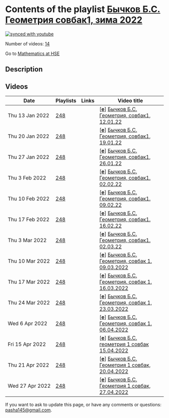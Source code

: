 # Contents of the playlist [Бычков Б.С. Геометрия совбак1, зима 2022](https://www.youtube.com/playlist?list=PLq3E5oubNNoALdOVRjK2OVZY-jzSGkiL0)

[![synced with youtube](https://img.shields.io/github/last-commit/mathphysschool/mathphysschool.github.io/autoupdate1?label=synced%20with%20youtube)](https://github.com/mathphysschool/mathphysschool.github.io/commits/autoupdate1)

Number of videos: [14](#videos)

Go to [Mathematics at HSE](../README.md)

## Description



## Videos

|Date|Playlists|Links|Video title|
|---|---|---|---|
| Thu&nbsp;13&nbsp;Jan&nbsp;2022 | [248](../playlists/248 "Бычков Б.С. Геометрия совбак1, зима 2022") |  | [[**e**](https://studio.youtube.com/video/JxcNFndDup0/edit "Edit")] [Бычков Б.С. Геометрия, совбак1, 12.01.22](https://www.youtube.com/watch?v=JxcNFndDup0&list=PLq3E5oubNNoALdOVRjK2OVZY-jzSGkiL0) |
| Thu&nbsp;20&nbsp;Jan&nbsp;2022 | [248](../playlists/248 "Бычков Б.С. Геометрия совбак1, зима 2022") |  | [[**e**](https://studio.youtube.com/video/USgtsS4P068/edit "Edit")] [Бычков Б.С. Геометрия, совбак1, 19.01.22](https://www.youtube.com/watch?v=USgtsS4P068&list=PLq3E5oubNNoALdOVRjK2OVZY-jzSGkiL0) |
| Thu&nbsp;27&nbsp;Jan&nbsp;2022 | [248](../playlists/248 "Бычков Б.С. Геометрия совбак1, зима 2022") |  | [[**e**](https://studio.youtube.com/video/WyY6ZuYWgWQ/edit "Edit")] [Бычков Б.С. Геометрия, совбак1, 26.01.22](https://www.youtube.com/watch?v=WyY6ZuYWgWQ&list=PLq3E5oubNNoALdOVRjK2OVZY-jzSGkiL0) |
| Thu&nbsp;3&nbsp;Feb&nbsp;2022 | [248](../playlists/248 "Бычков Б.С. Геометрия совбак1, зима 2022") |  | [[**e**](https://studio.youtube.com/video/NV1HWlKB3qk/edit "Edit")] [Бычков Б.С.  Геометрия, совбак1.  02.02.22](https://www.youtube.com/watch?v=NV1HWlKB3qk&list=PLq3E5oubNNoALdOVRjK2OVZY-jzSGkiL0) |
| Thu&nbsp;10&nbsp;Feb&nbsp;2022 | [248](../playlists/248 "Бычков Б.С. Геометрия совбак1, зима 2022") |  | [[**e**](https://studio.youtube.com/video/2LyhRFjuHPI/edit "Edit")] [Бычков Б.С.  Геометрия, совбак1.  09.02.22](https://www.youtube.com/watch?v=2LyhRFjuHPI&list=PLq3E5oubNNoALdOVRjK2OVZY-jzSGkiL0) |
| Thu&nbsp;17&nbsp;Feb&nbsp;2022 | [248](../playlists/248 "Бычков Б.С. Геометрия совбак1, зима 2022") |  | [[**e**](https://studio.youtube.com/video/1afzGcDyEMM/edit "Edit")] [Бычков Б.С.  Геометрия, совбак1.  16.02.22](https://www.youtube.com/watch?v=1afzGcDyEMM&list=PLq3E5oubNNoALdOVRjK2OVZY-jzSGkiL0) |
| Thu&nbsp;3&nbsp;Mar&nbsp;2022 | [248](../playlists/248 "Бычков Б.С. Геометрия совбак1, зима 2022") |  | [[**e**](https://studio.youtube.com/video/U8iWc0RqOsA/edit "Edit")] [Бычков Б.С.  Геометрия, совбак1.  02.03.22](https://www.youtube.com/watch?v=U8iWc0RqOsA&list=PLq3E5oubNNoALdOVRjK2OVZY-jzSGkiL0) |
| Thu&nbsp;10&nbsp;Mar&nbsp;2022 | [248](../playlists/248 "Бычков Б.С. Геометрия совбак1, зима 2022") |  | [[**e**](https://studio.youtube.com/video/vGNnprX7Yfk/edit "Edit")] [Бычков Б.С. Геометрия, совбак 1.  09.03.2022](https://www.youtube.com/watch?v=vGNnprX7Yfk&list=PLq3E5oubNNoALdOVRjK2OVZY-jzSGkiL0) |
| Thu&nbsp;17&nbsp;Mar&nbsp;2022 | [248](../playlists/248 "Бычков Б.С. Геометрия совбак1, зима 2022") |  | [[**e**](https://studio.youtube.com/video/l6J_gWsZ9Jg/edit "Edit")] [Бычков Б.С. Геометрия.  совбак 1.  16.03.2022](https://www.youtube.com/watch?v=l6J_gWsZ9Jg&list=PLq3E5oubNNoALdOVRjK2OVZY-jzSGkiL0) |
| Thu&nbsp;24&nbsp;Mar&nbsp;2022 | [248](../playlists/248 "Бычков Б.С. Геометрия совбак1, зима 2022") |  | [[**e**](https://studio.youtube.com/video/gCuxPrQLmgg/edit "Edit")] [Бычков Б.С. Геометрия, совбак 1, 23.03.2022](https://www.youtube.com/watch?v=gCuxPrQLmgg&list=PLq3E5oubNNoALdOVRjK2OVZY-jzSGkiL0) |
| Wed&nbsp;6&nbsp;Apr&nbsp;2022 | [248](../playlists/248 "Бычков Б.С. Геометрия совбак1, зима 2022") |  | [[**e**](https://studio.youtube.com/video/07MkLYCb9OE/edit "Edit")] [Бычков Б.С. Геометрия, совбак 1. 06.04.2022](https://www.youtube.com/watch?v=07MkLYCb9OE&list=PLq3E5oubNNoALdOVRjK2OVZY-jzSGkiL0) |
| Fri&nbsp;15&nbsp;Apr&nbsp;2022 | [248](../playlists/248 "Бычков Б.С. Геометрия совбак1, зима 2022") |  | [[**e**](https://studio.youtube.com/video/Fa69BNFGe3U/edit "Edit")] [Бычков Б.С. геометрия 1 совбак 15.04.2022](https://www.youtube.com/watch?v=Fa69BNFGe3U&list=PLq3E5oubNNoALdOVRjK2OVZY-jzSGkiL0) |
| Thu&nbsp;21&nbsp;Apr&nbsp;2022 | [248](../playlists/248 "Бычков Б.С. Геометрия совбак1, зима 2022") |  | [[**e**](https://studio.youtube.com/video/j0lOJ0liNZc/edit "Edit")] [Бычков Б.С. Геометрия 1 совбак,  20.04.2022](https://www.youtube.com/watch?v=j0lOJ0liNZc&list=PLq3E5oubNNoALdOVRjK2OVZY-jzSGkiL0) |
| Wed&nbsp;27&nbsp;Apr&nbsp;2022 | [248](../playlists/248 "Бычков Б.С. Геометрия совбак1, зима 2022") |  | [[**e**](https://studio.youtube.com/video/U3OAlRuFR8s/edit "Edit")] [Бычков Б.С. Геометрия 1 совбак, 27.04.2022](https://www.youtube.com/watch?v=U3OAlRuFR8s&list=PLq3E5oubNNoALdOVRjK2OVZY-jzSGkiL0) |


 If you want to ask to update this page, or have any comments or questions: <pasha145@gmail.com>.